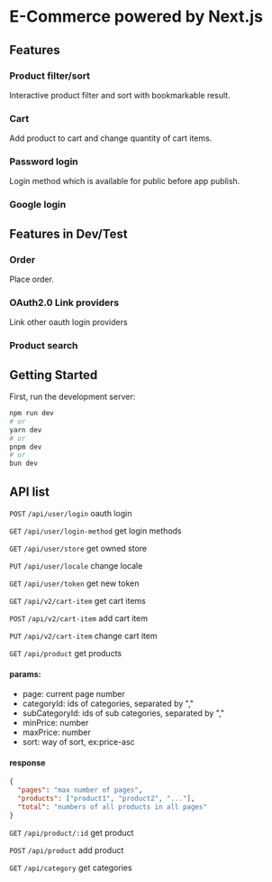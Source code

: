 # E-Commerce powered by Next.js

## Features

### Product filter/sort

Interactive product filter and sort with bookmarkable result.

### Cart

Add product to cart and change quantity of cart items.

### Password login

Login method which is available for public before app publish.

### Google login

## Features in Dev/Test

### Order

Place order.

### OAuth2.0 Link providers

Link other oauth login providers

### Product search

## Getting Started

First, run the development server:

```bash
npm run dev
# or
yarn dev
# or
pnpm dev
# or
bun dev
```

## API list

`POST` `/api/user/login` oauth login

`GET` `/api/user/login-method` get login methods

`GET` `/api/user/store` get owned store

`PUT` `/api/user/locale` change locale

`GET` `/api/user/token` get new token

`GET` `/api/v2/cart-item` get cart items

`POST` `/api/v2/cart-item` add cart item

`PUT` `/api/v2/cart-item` change cart item

`GET` `/api/product` get products

#### params:

- page: current page number
- categoryId: ids of categories, separated by ","
- subCategoryId: ids of sub categories, separated by ","
- minPrice: number
- maxPrice: number
- sort: way of sort, ex:price-asc

#### response

```json
{
  "pages": "max number of pages",
  "products": ["product1", "product2", "..."],
  "total": "numbers of all products in all pages"
}
```

`GET` `/api/product/:id` get product

`POST` `/api/product` add product

`GET` `/api/category` get categories

<!-- ## API list

### User

#### User login

- **Endpoint**: `/user/login/api`
- **Description**: User login and get login result.
- **Request Body**:
  ```json
  {
    "id": "user id from oauth provider",
    "oauth_provider": "provider name"
  }
  ```
- **Response**:
  ```json
  {
    "code": "200/300/400",
    "message": "string"
  }
  ```

### Store

#### Get stores owned by certain user

- **Endpoint**: `/user/store/api`
- **Method**: `GET`
- **Description**: Get stores owned by authenticated user.
- **Parameters**: None
- **Response**:
  ```json
  [
    {
      "name": "string",
      "description": "string",
      "createdUserId": "string",
      "ownerUserId": "string"
    }
  ]
  ```

---

#### Get all store submissions

- **Endpoint**: `/store-submission/api`
- **Method**: `GET`
- **Description**: Get stores submissions by all user.
- **Parameters**:
  ```json
  [{}, {}]
  ```

---

#### Get stores by given id

- **Endpoint**: `/store/api`
- **Method**: `GET`
- **Description**: Get stores owned by authenticated user.
- **Parameters**: `id:string`
- **Response**:
  ```json
  {
    "name": "string",
    "description": "string",
    "createdUserId": "string",
    "ownerUserId": "string"
  }
  ```

### Cart

#### Get cart items by cart id

- **Endpoint**: `/cart/cartitem/api`
- **Method**: `GET`
- **Description**: Get cart item in certain cart.
- **Parameters**: `id:string`
- **Response**:
  ```json
  {
    "name": "string",
    "description": "string",
    "createdUserId": "string",
    "ownerUserId": "string"
  }
  ```

--- -->
